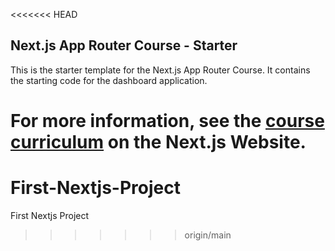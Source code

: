 <<<<<<< HEAD
## Next.js App Router Course - Starter

This is the starter template for the Next.js App Router Course. It contains the starting code for the dashboard application.

For more information, see the [course curriculum](https://nextjs.org/learn) on the Next.js Website.
=======
# First-Nextjs-Project
First Nextjs Project
>>>>>>> origin/main

